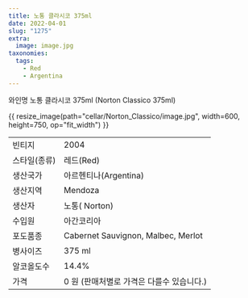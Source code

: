 ```yaml
---
title: 노통 클라시코 375ml
date: 2022-04-01
slug: "1275"
extra:
  image: image.jpg
taxonomies:
  tags:
    - Red
    - Argentina
---
```


와인명   노통 클라시코 375ml (Norton Classico 375ml)

<!-- more -->

{{ resize_image(path="cellar/Norton_Classico/image.jpg", width=600, height=750, op="fit_width") }}

|           |                                                    |  
| --------- | -------------------------------------------------- |
| 빈티지  | 2004 | 
| 스타일(종류)  | 레드(Red) | 
| 생산국가 | 아르헨티나(Argentina) | 
| 생산지역 | Mendoza | 
| 생산자  | 노통( Norton) | 
| 수입원  | 아간코리아 | 
| 포도품종 | Cabernet Sauvignon, Malbec, Merlot | 
| 병사이즈 | 375 ml | 
| 알코올도수  | 14.4% | 
| 가격 | 0 원 (판매처별로 가격은 다를수 있습니다.) | 